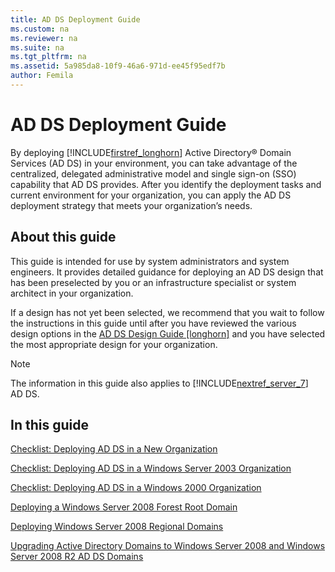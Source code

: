 ```yaml
---
title: AD DS Deployment Guide
ms.custom: na
ms.reviewer: na
ms.suite: na
ms.tgt_pltfrm: na
ms.assetid: 5a985da8-10f9-46a6-971d-ee45f95edf7b
author: Femila
---
```

# AD DS Deployment Guide
By deploying [!INCLUDE[firstref_longhorn](includes/firstref_longhorn_md.md)] Active Directory® Domain Services \(AD DS\) in your environment, you can take advantage of the centralized, delegated administrative model and single sign\-on \(SSO\) capability that AD DS provides. After you identify the deployment tasks and current environment for your organization, you can apply the AD DS deployment strategy that meets your organization’s needs.  
  
## About this guide  
This guide is intended for use by system administrators and system engineers. It provides detailed guidance for deploying an AD DS design that has been preselected by you or an infrastructure specialist or system architect in your organization.  
  
If a design has not yet been selected, we recommend that you wait to follow the instructions in this guide until after you have reviewed the various design options in the [AD DS Design Guide \[longhorn\]](assetId:///817d84f0-a0c3-4776-8ea3-20054f342a70) and you have selected the most appropriate design for your organization.  
  
> [!NOTE]  
> The information in this guide also applies to [!INCLUDE[nextref_server_7](includes/nextref_server_7_md.md)] AD DS.  
  
## In this guide  
[Checklist: Deploying AD DS in a New Organization](Checklist--Deploying-AD-DS-in-a-New-Organization.md)  
  
[Checklist: Deploying AD DS in a Windows Server 2003 Organization](Checklist--Deploying-AD-DS-in-a-Windows-Server-2003-Organization.md)  
  
[Checklist: Deploying AD DS in a Windows 2000 Organization](Checklist--Deploying-AD-DS-in-a-Windows-2000-Organization.md)  
  
[Deploying a Windows Server 2008 Forest Root Domain](Deploying-a-Windows-Server-2008-Forest-Root-Domain.md)  
  
[Deploying Windows Server 2008 Regional Domains](Deploying-Windows-Server-2008-Regional-Domains.md)  
  
[Upgrading Active Directory Domains to Windows Server 2008 and Windows Server 2008 R2 AD DS Domains](Upgrading-Active-Directory-Domains-to-Windows-Server-2008-and-Windows-Server-2008-R2-AD-DS-Domains.md)  
  

